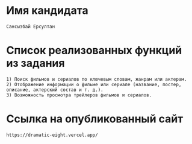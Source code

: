 # Имя кандидата

    Сансызбай Ерсултан

# Список реализованных функций из задания

    1) Поиск фильмов и сериалов по ключевым словам, жанрам или актерам.
    2) Отображение информации о фильме или сериале (название, постер, описание, актерский состав и т. д.).
    3) Возможность просмотра трейлеров фильмов и сериалов.
    
# Ссылка на опубликованный сайт

    https://dramatic-eight.vercel.app/

